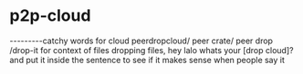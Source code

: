 # p2p-cloud
---------catchy words for cloud peerdropcloud/ peer crate/ peer drop /drop-it
 for context of files dropping files, hey lalo whats your [drop cloud]? and put it inside the sentence to see if it makes sense when people say it 
